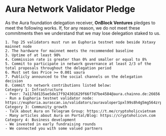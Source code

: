 # Aura Network Validator Pledge

As the Aura foundation delegation receiver, **OnBlock Ventures** pledges to meet the following works. If, for any reason, we do not meet these commitments then we understand that we may lose delegation staked to us.

    1. Top 25 validators must run an Euphoria testnet node beside Xstaxy mainnet node
    2. The hardware for mainnet meets the recommended baseline    
    3. Uptime of at least 90%
    4. Commission rate is greater than 0% and smaller or equal to 8%
    5. Commit to participate in network governance at least 2/3 of the total proposals throughout the delegation period
    6. Must set Gas Price >= 0.001 uaura
    7. Publicly announced to the social channels on the delegation decision
    8. Commit to network contributions listed below: 
    Category 1: Infrastructure
    - Peer: 7a117dd135ae5de17f924301629f66f7d7be4584@aura.chainno.de:26656
    - Run a Euphoria testnet validator node: https://euphoria.aurascan.io/validators/auravaloper1pxl99s8h4g5mg564zrp4qz9k8h64l24fj0tyqy 
    Category 3: Community growth
    - Talk about Aura on Telegram Group: https://t.me/cryptoholicvietnam
    - Many articles about Aura on Portal/Blog: https://cryptoholicvn.com
    Category 4: Business development
    - We invested in early fundraising rounds
    - We connected you with some valued partners
